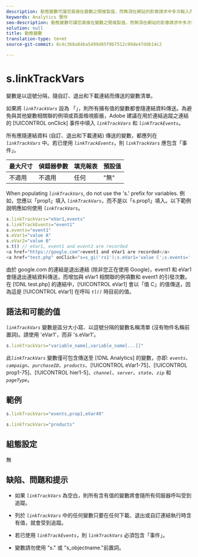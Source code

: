 ```yaml
---
description: 動態變數可讓您直接在變數之間複製值，而無須在網站的影像請求中多次輸入完整值。
keywords: Analytics 實作
seo-description: 動態變數可讓您直接在變數之間複製值，而無須在網站的影像請求中多次輸入完整值。
solution: null
title: 動態變數
translation-type: tm+mt
source-git-commit: 8c4c368a84ba5499d85f0b7512c99de47ddb14c2

---
```



# s.linkTrackVars

 變數是以逗號分隔，隨自訂、退出和下載連結而傳送的變數清單。

如果將 *`linkTrackVars`* 設為 「」，則所有擁有值的變數都會隨連結資料傳送。為避免與其他變數相關聯的例項或頁面檢視膨脹，Adobe 建議在用於連結追蹤之連結的 [!UICONTROL onClick] 事件中填入 *`linkTrackVars`* 和 *`linkTrackEvents`*。

所有應隨連結資料 (自訂、退出和下載連結) 傳送的變數，都應列在 *`linkTrackVars`* 中。若已使用 *`linkTrackEvents`*，則 *`linkTrackVars`* 應包含「事件」。

| 最大尺寸 | 偵錯器參數 | 填充報表 | 預設值 |
|---|---|---|---|
| 不適用 | 不適用 | 任何 | "無" |

When populating *`linkTrackVars`*, do not use the 's.' prefix for variables. 例如，您應以「prop1」填入 *`linkTrackVars`*，而不是以「s.prop1」填入。以下範例說明應如何使用 *`linkTrackVars`*。

```js
s.linkTrackVars="eVar1,events" 
s.linkTrackEvents="event1" 
s.events="event1" 
s.eVar1="value A" 
s.eVar2="value B" 
s.t() // eVar1, event1 and event2 are recorded 
<a href="https://google.com">event1 and eVar1 are recorded</a> 
<a href="test.php" onClick="s=s_gi('rs1');s.eVar1='value C';s.events='';s.tl(this,'o')">eVar1 is recorded</a> 
```

由於 google.com 的連結是退出連結 (除非您正在使用 Google)，event1 和 eVar1 會隨退出連結資料傳送，而增加與 eVar1 相關聯的例項數和 event1 的引發次數。在 [!DNL test.php] 的連結中，[!UICONTROL eVar1] 會以「值 C」的值傳送，因為這是 [!UICONTROL eVar1] 在呼叫 *`tl()`* 時目前的值。

## 語法和可能的值

*`linkTrackVars`* 變數是區分大小寫、以逗號分隔的變數名稱清單 (沒有物件名稱前置詞)。請使用 'eVar1'，而非 's.eVar1'。

```js
s.linkTrackVars="variable_name[,variable_name[...]]"
```

此&#x200B;*`linkTrackVars`* 變數僅可包含傳送至 [!DNL Analytics] 的變數，亦即: *`events`*、*`campaign`*、*`purchaseID`*、*`products`*、[!UICONTROL eVar1-75]、[!UICONTROL prop1-75]、[!UICONTROL hier1-5]、*`channel`*、*`server`*、*`state`*、*`zip`* 和 *`pageType`*。

## 範例

```js
s.linkTrackVars="events,prop1,eVar49"
```

```js
s.linkTrackVars="products"
```

## 組態設定

無

## 缺陷、問題和提示

* 如果 *`linkTrackVars`* 為空白，則所有含有值的變數將會隨所有伺服器呼叫受到追蹤。
* 列於 *`linkTrackVars`* 中的任何變數只要在任何下載、退出或自訂連結執行時含有值，就會受到追蹤。
* 若已使用 *`linkTrackEvents`*，則 *`linkTrackVars`* 必須包含「事件」。

* 變數請勿使用 "s." 或 "s_objectname."前置詞。
